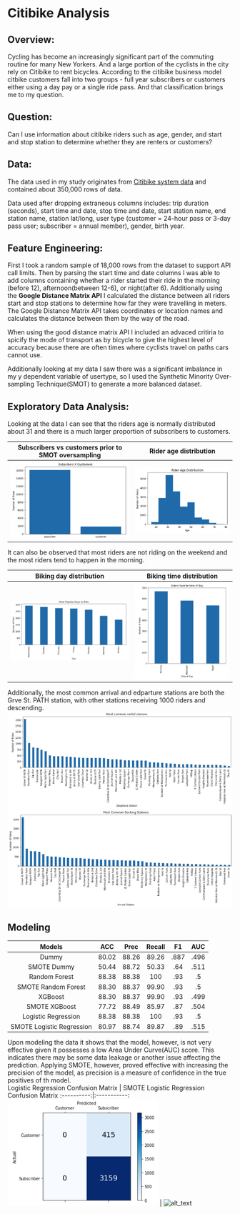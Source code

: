# Citibike Analysis

## Overview:
Cycling has become an increasingly significant part of the commuting routine for many New Yorkers. And a large portion of the cyclists in the city rely on Citibike to rent bicycles. According to the citibike business model citbike customers fall into two groups - full year subscribers or customers either using a day pay or a single ride pass. And that classification brings me to my question. 

## Question:
Can I use information about citibike riders such as age, gender, and start and stop station to determine whether they are renters or customers?

## Data:
The data used in my study originates from [Citibike system data](https://www.citibikenyc.com/system-data) and contained about 350,000 rows of data. 

Data used after dropping extraneous columns includes: trip duration (seconds), start time and date, stop time and date, start station name, end station name, station lat/long, user type (customer = 24-hour pass or 3-day pass user; subscriber = annual member), gender, birth year. 

## Feature Engineering:

First I took a random sample of 18,000 rows from the dataset to support API call limits. Then by parsing the start time and date columns I was able to add columns containing whether a rider started their ride in the morning (before 12), afternoon(between 12-6), or night(after 6). Additionally using the **Google Distance Matrix API** I calculated the distance between all riders start and stop stations to determine how far they were travelling in meters. The Google Distance Matrix API takes coordinates or location names and calculates the distance between them by the way of the road. 

When using the good distance matrix API I included an advaced critiria to spicify the mode of transport as by bicycle to give the highest level of accuracy because there are often times where cyclists travel on paths cars cannot use. 

Additionally looking at my data I saw there was a significant imbalance in my y dependent variable of usertype, so I used the Synthetic Minority Over-sampling Technique(SMOT) to generate a more balanced dataset.  

## Exploratory Data Analysis:

Looking at the data I can see that the riders age is normally distributed about 31 and there is a much larger proportion of subscribers to customers.

Subscribers vs customers prior to SMOT oversampling           |  Rider age distribution    
:-------------------------:|:-------------------------:
![alt_text](graphs/customer_vs_subscribers.png)  | ![alt_text](graphs/age_distribution.png)

It can also be observed that most riders are not riding on the weekend and the most riders tend to happen in the morning. 

Biking day distribution              |  Biking time distribution    
:-------------------------:|:-------------------------:
![alt_text](graphs/biking_days.png)  | ![alt_text](graphs/biking_time.png)

Additionally, the most common arrival and edparture stations are both the Grve St. PATH station, with other stations receiving 1000 riders and descending.
![alt_text](graphs/rental_stations.png)
![alt_text](graphs/docking_stations.png)

## Modeling

Models     |  ACC |  Prec  | Recall  | F1  | AUC
:----------:|:-----------:|:-------------:|:-----------:|:---------:|:---------------:
Dummy     |  80.02 |  88.26  | 89.26  | .887  | .496  
SMOTE Dummy     |  50.44 |  88.72  | 50.33  | .64  | .511  
Random Forest     |  88.38 |  88.38  | 100  | .93  | .5  
SMOTE Random Forest     |  88.30 |  88.37  | 99.90  | .93  | .5  
XGBoost     |  88.30 |  88.37  | 99.90  | .93  | .499  
SMOTE XGBoost     |  77.72 |  88.49  | 85.97  | .87  | .504  
Logistic Regression     |  88.38 |  88.38  | 100  | .93  | .5  
SMOTE Logistic Regression     |  80.97 |  88.74  | 89.87  | .89  | .515  


Upon modeling the data it shows that the model, however, is not very effective given it possesses a low Area Under Curve(AUC) score. This indicates there may be some data leakage or another issue affecting the prediction. Applying SMOTE, however, proved effective with increasing the precision of the model, as precision is a measure of confidence in the true positives of th model.   
Logistic Regression Confusion Matrix  |  SMOTE Logistic Regression Confusion Matrix 
:----------:|:-----------:
![alt_text](graphs/logistic_regression.png) | ![alt_text](graphs/smote_logistic_regression.png)
